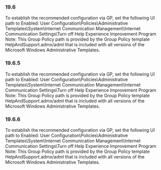 ### 19.6  
To establish the recommended configuration via GP, set the following UI path to Enabled: 
User Configuration\Policies\Administrative Templates\System\Internet 
Communication Management\Internet Communication Settings\Turn off Help 
Experience Improvement Program 
Note: This Group Policy path is provided by the Group Policy template 
HelpAndSupport.admx/adml that is included with all versions of the Microsoft Windows 
Administrative Templates. 
### 19.6.5  
To establish the recommended configuration via GP, set the following UI path to Enabled: 
User Configuration\Policies\Administrative Templates\System\Internet 
Communication Management\Internet Communication Settings\Turn off Help 
Experience Improvement Program 
Note: This Group Policy path is provided by the Group Policy template 
HelpAndSupport.admx/adml that is included with all versions of the Microsoft Windows 
Administrative Templates. 
### 19.6.6  
To establish the recommended configuration via GP, set the following UI path to Enabled: 
User Configuration\Policies\Administrative Templates\System\Internet 
Communication Management\Internet Communication Settings\Turn off Help 
Experience Improvement Program 
Note: This Group Policy path is provided by the Group Policy template 
HelpAndSupport.admx/adml that is included with all versions of the Microsoft Windows 
Administrative Templates. 
